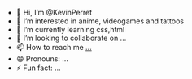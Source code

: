 - 👋 Hi, I’m @KevinPerret
- 👀 I’m interested in anime, videogames and tattoos
- 🌱 I’m currently learning css,html
- 💞️ I’m looking to collaborate on ...
- 📫 How to reach me [...](https://www.instagram.com/kevin.perret1987/?next=%2F)
- 😄 Pronouns: ...
- ⚡ Fun fact: ...

<!---
KevinPerret/KevinPerret is a ✨ special ✨ repository because its `README.md` (this file) appears on your GitHub profile.
You can click the Preview link to take a look at your changes.
--->
